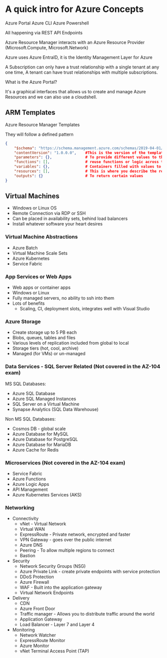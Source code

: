 # A quick intro for Azure Concepts

Azure Portal
Azure CLI
Azure Powershell

All happening via REST API Endpoints

Azure Resource Manager interacts with an Azure Resource Provider (Microsoft.Compute, Microsoft.Network)  

Azure uses Azure EntraID, it is the Identity Management Layer for Azure

A Subscription can only have a trust relationship with a single tenant at any one time,
A tenant can have trust relationships with multiple subscriptions.

What is the Azure Portal?

It's a graphical interfaces that allows us to create and manage Azure Resources and we can also use a cloudshell.

## ARM Templates

Azure Resource Manager Templates  

They will follow a defined pattern

```json
{
    "$schema": "https://schema.management.azure.com/schemas/2019-04-01/deploymentTemplate.json#",  
    "contentVersion": "1.0.0.0",    #This is the version of the template, but versioning is generally done by github etc  
    "parameters": {},               # To provide different values to the same arguments, say dev, prod etc  
    "functions": [],                # reuse functions or logic across the template. 2 types; built-in and user-defined  
    "variables": {},                # Containers filled with values to be re-used  
    "resources": [],                # This is where you describe the resources to be deployed or updated  
    "outputs": {}                   # To return certain values  
}
```

## Virtual Machines  

- Windows or Linux OS  
- Remote Connection via RDP or SSH  
- Can be placed in availability sets, behind load balancers  
- Install whatever software your heart desires  

### Virtual Machine Abstractions  

- Azure Batch
- Virtual Machine Scale Sets
- Azure Kubernetes
- Service Fabric

### App Services or Web Apps  

- Web apps or container apps  
- Windows or Linux  
- Fully managed servers, no ability to ssh into them  
- Lots of benefits  
  - Scaling, CI, deployment slots, integrates well with Visual Studio  

### Azure Storage  

- Create storage up to 5 PB each  
- Blobs, queues, tables and files  
- Various levels of replication included from global to local  
- Storage tiers (hot, cool, archive)  
- Managed (for VMs) or un-managed  

### Data Services - SQL Server Related (Not covered in the AZ-104 exam)  

MS SQL Databases:  

- Azure SQL Database  
- Azure SQL Managed Instances  
- SQL Server on a Virtual Machine  
- Synapse Analytics (SQL Data Warehouse)  

Non MS SQL Databases:  

- Cosmos DB - global scale  
- Azure Database for MySQL  
- Azure Database for PostgreSQL  
- Azure Database for MariaDB  
- Azure Cache for Redis  

### Microservices (Not covered in the AZ-104 exam)  

- Service Fabric  
- Azure Functions  
- Azure Logic Apps  
- API Management  
- Azure Kubernetes Services (AKS)  

### Networking  

- Connectivity  
  - vNet - Virtual Network  
  - Virtual WAN  
  - ExpressRoute - Private network, encrypted and faster  
  - VPN Gateway - goes over the public internet  
  - Azure DNS  
  - Peering - To allow multiple regions to connect  
  - Bastion  
- Security
  - Network Security Groups (NSG)  
  - Azure Private Link - create private endpoints with service protection  
  - DDoS Protection  
  - Azure Firewall  
  - WAF - Built into the application gateway  
  - Virtual Network Endpoints  
- Delivery  
  - CDN  
  - Azure Front Door  
  - Traffic manager - Allows you to distribute traffic around the world  
  - Application Gateway  
  - Load Balancer - Layer 7 and Layer 4  
- Monitoring  
  - Network Watcher  
  - ExpressRoute Monitor  
  - Azure Monitor  
  - vNet Terminal Access Point (TAP)  
